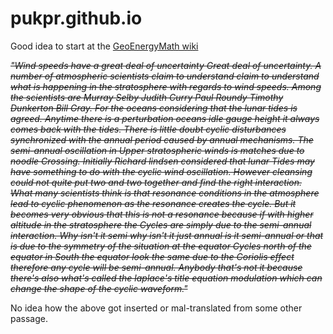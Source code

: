 # pukpr.github.io

Good idea to start at the [GeoEnergyMath wiki](https://github.com/pukpr/GeoEnergyMath/wiki)

<i><s>"Wind speeds have a great deal of uncertainty Great deal of uncertainty. A number of atmospheric scientists claim to understand claim to understand what is happening in the stratosphere with regards to wind speeds. Among the scientists are Murray Selby Judith Curry Paul Roundy Timothy Dunkerton Bill Gray. For the oceans considering that the lunar tides is agreed. Anytime there is a perturbation oceans idle gauge height it always comes back with the tides. There is little doubt cyclic disturbances synchronized with the annual period caused by annual mechanisms. The semi-annual oscillation in Upper stratospheric winds is matches due to noodle Crossing. Initially Richard lindsen considered that lunar Tides may have something to do with the cyclic wind oscillation. However cleansing could not quite put two and two together and find the right interaction. What many scientists think is that resonance conditions in the atmosphere lead to cyclic phenomenon as the resonance creates the cycle. But it becomes very obvious that this is not a resonance because if with higher altitude in the stratosphere the Cycles are simply due to the semi-annual interaction. Why isn't it semi why isn't it just annual is it semi-annual or that is due to the symmetry of the situation at the equator Cycles north of the equator in South the equator look the same due to the Coriolis effect therefore any cycle will be semi-annual. Anybody that's not it because there's also what's called the laplace's title equation modulation which can change the shape of the cyclic waveform."</s></i>

No idea how the above got inserted or mal-translated from some other passage.

